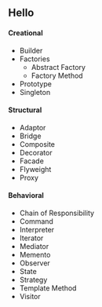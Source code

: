 ## Hello

#### Creational
* Builder
* Factories
  * Abstract Factory
  * Factory Method
* Prototype
* Singleton

#### Structural
* Adaptor
* Bridge
* Composite
* Decorator
* Facade
* Flyweight
* Proxy

#### Behavioral
* Chain of Responsibility
* Command
* Interpreter
* Iterator
* Mediator
* Memento
* Observer
* State
* Strategy
* Template Method
* Visitor
